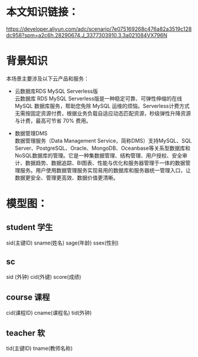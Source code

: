 

# 本文知识链接：  
https://developer.aliyun.com/adc/scenario/7e075169268c476a82a3519c128dc958?spm=a2c6h.28290674.J_3377303910.3.3a021084VX796N  

# 背景知识
本场景主要涉及以下云产品和服务：

- 云数据库RDS MySQL Serverless版  
云数据库 RDS MySQL Serverless版是一种稳定可靠、可弹性伸缩的在线 MySQL 数据库服务，帮助您免除 MySQL 运维的烦恼。Serverless计费方式无需按固定资源付费，根据业务负载自适应动态匹配资源，秒级弹性升降资源与计费，最高可节省 70% 费用。

- 数据管理DMS    
数据管理服务（Data Management Service，简称DMS）支持MySQL、SQL Server、PostgreSQL、Oracle、MongoDB、Oceanbase等关系型数据库和NoSQL数据库的管理。它是一种集数据管理、结构管理、用户授权、安全审计、数据趋势、数据追踪、BI图表、性能与优化和服务器管理于一体的数据管理服务。用户使用数据管理服务实现易用的数据库和服务器统一管理入口，让数据更安全、管理更高效、数据价值更清晰。  

# 模型图：
## student 学生
sid(主键ID)
sname(姓名)
sage(年龄)
ssex(性别)

## sc
sid (外钟)
cid(外键)
score(成绩)  

## course 课程
cid(课程ID)
cname(课程名)
tid(外钟)  

## teacher 软
tid(主键ID)
tname(教师名称)  

